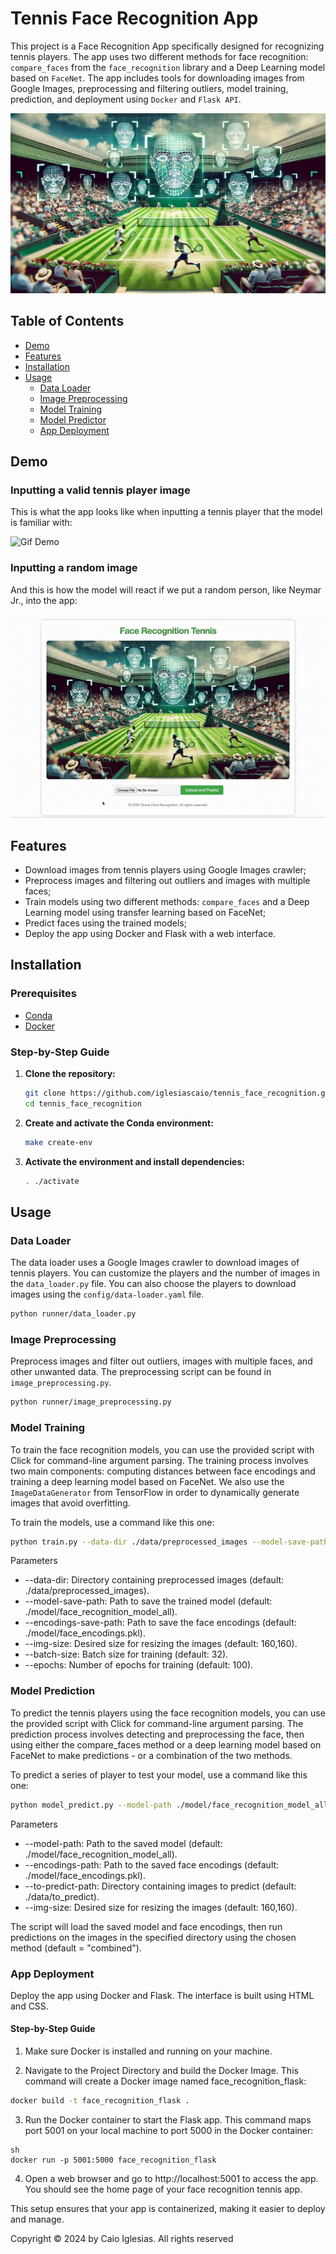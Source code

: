 # Tennis Face Recognition App

This project is a Face Recognition App specifically designed for recognizing tennis players. The app uses two different methods for face recognition: `compare_faces` from the `face_recognition` library and a Deep Learning model based on `FaceNet`. The app includes tools for downloading images from Google Images, preprocessing and filtering outliers, model training, prediction, and deployment using `Docker` and `Flask API`.

![Tennis Face Recognition image](static/tennis_face_recognition_wide.jpeg)

## Table of Contents

- [Demo](#demo)
- [Features](#features)
- [Installation](#installation)
- [Usage](#usage)
    - [Data Loader](#data-loader)
    - [Image Preprocessing](#image-preprocessing)
    - [Model Training](#model-training)
    - [Model Predictor](#model-predictor)
    - [App Deployment](#app-deployment)


## Demo

### Inputting a valid tennis player image
This is what the app looks like when inputting a tennis player that the model is familiar with: 

![Gif Demo](static/demo_face_recognition_app.gif)

### Inputting a random image
And this is how the model will react if we put a random person, like Neymar Jr., into the app: 

![Gif Demo](static/demo_error.gif)

## Features

- Download images from tennis players using Google Images crawler;
- Preprocess images and filtering out outliers and images with multiple faces;
- Train models using two different methods: `compare_faces` and a Deep Learning model using transfer learning based on FaceNet;
- Predict faces using the trained models;
- Deploy the app using Docker and Flask with a web interface.

## Installation

### Prerequisites

- [Conda](https://docs.conda.io/en/latest/)
- [Docker](https://www.docker.com/)

### Step-by-Step Guide

1. **Clone the repository:**
    ```sh
    git clone https://github.com/iglesiascaio/tennis_face_recognition.git
    cd tennis_face_recognition
    ```

2. **Create and activate the Conda environment:**
    ```sh
    make create-env
    ```

3. **Activate the environment and install dependencies:**
    ```sh
    . ./activate
    ```

## Usage

### Data Loader

The data loader uses a Google Images crawler to download images of tennis players. You can customize the players and the number of images in the `data_loader.py` file. You can also choose the players to download images using the `config/data-loader.yaml` file. 

```sh
python runner/data_loader.py
```


### Image Preprocessing

Preprocess images and filter out outliers, images with multiple faces, and other unwanted data. The preprocessing script can be found in `image_preprocessing.py`.

```sh
python runner/image_preprocessing.py
```


### Model Training

To train the face recognition models, you can use the provided script with Click for command-line argument parsing. The training process involves two main components: computing distances between face encodings and training a deep learning model based on FaceNet. We also use the `ImageDataGenerator` from TensorFlow in order to dynamically generate images that avoid overfitting. 

To train the models, use a command like this one:

```sh
python train.py --data-dir ./data/preprocessed_images --model-save-path ./model/face_recognition_model_all --encodings-save-path ./model/face_encodings.pkl --img-size 160,160 --batch-size 32 --epochs 100
```

Parameters
- --data-dir: Directory containing preprocessed images (default: ./data/preprocessed_images).
- --model-save-path: Path to save the trained model (default: ./model/face_recognition_model_all).
- --encodings-save-path: Path to save the face encodings (default: ./model/face_encodings.pkl).
- --img-size: Desired size for resizing the images (default: 160,160).
- --batch-size: Batch size for training (default: 32).
- --epochs: Number of epochs for training (default: 100).

### Model Prediction

To predict the tennis players using the face recognition models, you can use the provided script with Click for command-line argument parsing. The prediction process involves detecting and preprocessing the face, then using either the compare_faces method or a deep learning model based on FaceNet to make predictions - or a combination of the two methods. 

To predict a series of player to test your model, use a command like this one:

```sh
python model_predict.py --model-path ./model/face_recognition_model_all --encodings-path ./model/face_encodings.pkl --to-predict-path ./data/to_predict --img-size 160,160
```

Parameters
- --model-path: Path to the saved model (default: ./model/face_recognition_model_all).
- --encodings-path: Path to the saved face encodings (default: ./model/face_encodings.pkl).
- --to-predict-path: Directory containing images to predict (default: ./data/to_predict).
- --img-size: Desired size for resizing the images (default: 160,160).

The script will load the saved model and face encodings, then run predictions on the images in the specified directory using the chosen method (default = "combined").

### App Deployment

Deploy the app using Docker and Flask. The interface is built using HTML and CSS.

#### Step-by-Step Guide

1. Make sure Docker is installed and running on your machine.

2. Navigate to the Project Directory and build the Docker Image. This command will create a Docker image named face_recognition_flask:

```sh
docker build -t face_recognition_flask .
```

3. Run the Docker container to start the Flask app. This command maps port 5001 on your local machine to port 5000 in the Docker container:
```
sh
docker run -p 5001:5000 face_recognition_flask
```

4. Open a web browser and go to http://localhost:5001 to access the app. You should see the home page of your face recognition tennis app.


This setup ensures that your app is containerized, making it easier to deploy and manage.


Copyright © 2024 by Caio Iglesias. All rights reserved







